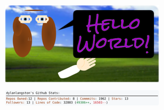 <!-- 
Version 2.0.30
Built Thu May 30 2024 05:05:08 GMT+0000 (Coordinated Universal Time)
-->

<h1 align="center">
  <a href="./src/ReadMe.md" title="Click to View Source">
    <picture width="100%" alt="Dylan">
      <source media="(prefers-color-scheme: dark)" srcset="dylan-dark.svg?version=2.0.30">
      <img src="dylan-light.svg?version=2.0.30" alt="Dylan">
    </picture>
  </a>
</h1>

<div align="center">
  <picture width="100%" alt="Profile Info and Stats">
    <source media="(prefers-color-scheme: dark)" srcset="stats-dark.svg?version=2.0.30">
    <img src="stats-light.svg?version=2.0.30" alt="Profile Info and Stats">
  </picture>
</div>
